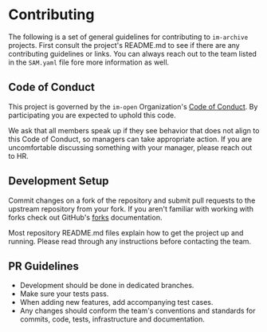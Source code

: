 # Contributing
The following is a set of general guidelines for contributing to `im-archive` projects.
First consult the project's README.md to see if there are any contributing guidelines or links.  You can always reach out to the team listed in the `SAM.yaml` file fore more information as well.

## Code of Conduct
This project is governed by the `im-open` Organization's [Code of Conduct](./CODE_OF_CONDUCT.md).  By participating you are expected to uphold this code.    

We ask that all members speak up if they see behavior that does not align to this Code of Conduct, so managers can take appropriate action. If you are uncomfortable discussing something with your manager, please reach out to HR.

## Development Setup
Commit changes on a fork of the repository and submit pull requests to the upstream repository from your fork.  If you aren't familiar with working with forks check out GitHub's [forks] documentation.  

Most repository README.md files explain how to get the project up and running.  Please read through any instructions before contacting the team.  

## PR Guidelines
- Development should be done in dedicated branches.
- Make sure your tests pass.
- When adding new features, add accompanying test cases.
- Any changes should conform the team's conventions and standards for commits, code, tests, infrastructure and documentation.
  
[forks]:https://docs.github.com/en/free-pro-team@latest/github/collaborating-with-issues-and-pull-requests/working-with-forks